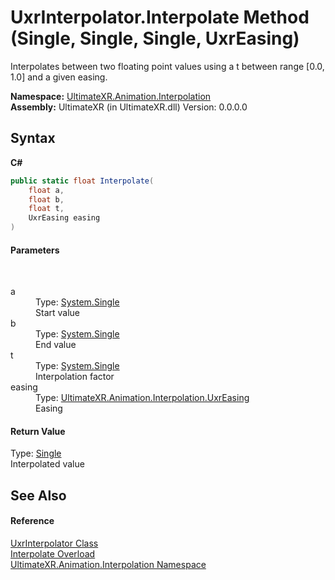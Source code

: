 # UxrInterpolator.Interpolate Method (Single, Single, Single, UxrEasing)
 

Interpolates between two floating point values using a t between range [0.0, 1.0] and a given easing.

**Namespace:**&nbsp;<a href="N_UltimateXR_Animation_Interpolation">UltimateXR.Animation.Interpolation</a><br />**Assembly:**&nbsp;UltimateXR (in UltimateXR.dll) Version: 0.0.0.0

## Syntax

**C#**<br />
``` C#
public static float Interpolate(
	float a,
	float b,
	float t,
	UxrEasing easing
)
```


#### Parameters
&nbsp;<dl><dt>a</dt><dd>Type: <a href="https://docs.microsoft.com/dotnet/api/system.single" target="_blank" rel="noopener noreferrer">System.Single</a><br />Start value</dd><dt>b</dt><dd>Type: <a href="https://docs.microsoft.com/dotnet/api/system.single" target="_blank" rel="noopener noreferrer">System.Single</a><br />End value</dd><dt>t</dt><dd>Type: <a href="https://docs.microsoft.com/dotnet/api/system.single" target="_blank" rel="noopener noreferrer">System.Single</a><br />Interpolation factor</dd><dt>easing</dt><dd>Type: <a href="T_UltimateXR_Animation_Interpolation_UxrEasing">UltimateXR.Animation.Interpolation.UxrEasing</a><br />Easing</dd></dl>

#### Return Value
Type: <a href="https://docs.microsoft.com/dotnet/api/system.single" target="_blank" rel="noopener noreferrer">Single</a><br />Interpolated value

## See Also


#### Reference
<a href="T_UltimateXR_Animation_Interpolation_UxrInterpolator">UxrInterpolator Class</a><br /><a href="Overload_UltimateXR_Animation_Interpolation_UxrInterpolator_Interpolate">Interpolate Overload</a><br /><a href="N_UltimateXR_Animation_Interpolation">UltimateXR.Animation.Interpolation Namespace</a><br />